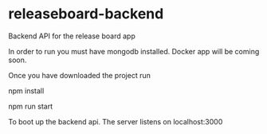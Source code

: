 # releaseboard-backend
Backend API for the release board app

In order to run you must have mongodb installed. Docker app will be coming soon.

Once you have downloaded the project run

npm install

npm run start

To boot up the backend api. The server listens on localhost:3000
